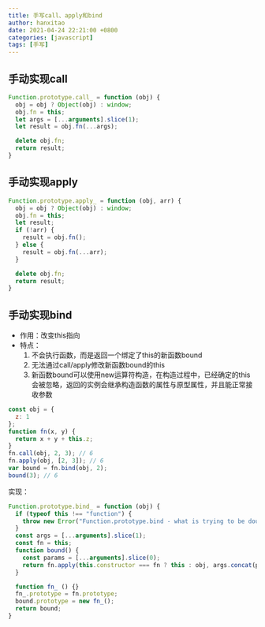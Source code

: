 ```yaml
---
title: 手写call、apply和bind
author: hanxitao
date: 2021-04-24 22:21:00 +0800
categories: [javascript]
tags: [手写]
---
```


## 手动实现call
```javascript
Function.prototype.call_ = function (obj) {
  obj = obj ? Object(obj) : window;
  obj.fn = this;
  let args = [...arguments].slice(1);
  let result = obj.fn(...args);

  delete obj.fn;
  return result;
}
```
## 手动实现apply
```javascript
Function.prototype.apply_ = function (obj, arr) {
  obj = obj ? Object(obj) : window;
  obj.fn = this;
  let result;
  if (!arr) {
    result = obj.fn();
  } else {
    result = obj.fn(...arr);
  }

  delete obj.fn;
  return result;
}
```
## 手动实现bind
  - 作用：改变this指向
  - 特点：
    1. 不会执行函数，而是返回一个绑定了this的新函数bound
    2. 无法通过call/apply修改新函数bound的this
    3. 新函数bound可以使用new运算符构造，在构造过程中，已经确定的this会被忽略，返回的实例会继承构造函数的属性与原型属性，并且能正常接收参数
```javascript
const obj = {
  z: 1
};
function fn(x, y) {
  return x + y + this.z;
}
fn.call(obj, 2, 3); // 6
fn.apply(obj, [2, 3]); // 6
var bound = fn.bind(obj, 2);
bound(3); // 6
```

实现：

```javascript
Function.prototype.bind_ = function (obj) {
  if (typeof this !== "function") {
    throw new Error("Function.prototype.bind - what is trying to be dound is not callable");
  }
  const args = [...arguments].slice(1);
  const fn = this;
  function bound() {
    const params = [...arguments].slice(0);
    return fn.apply(this.constructor === fn ? this : obj, args.concat(params));
  }

  function fn_ () {}
  fn_.prototype = fn.prototype;
  bound.prototype = new fn_();
  return bound;
}
```